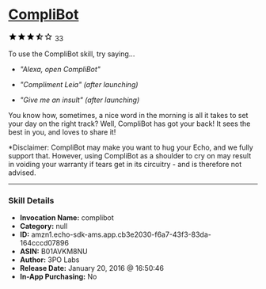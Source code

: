 # [CompliBot](http://alexa.amazon.com/#skills/amzn1.echo-sdk-ams.app.cb3e2030-f6a7-43f3-83da-164cccd07896)
![3.8 stars](../../images/ic_star_black_18dp_1x.png)![3.8 stars](../../images/ic_star_black_18dp_1x.png)![3.8 stars](../../images/ic_star_black_18dp_1x.png)![3.8 stars](../../images/ic_star_half_black_18dp_1x.png)![3.8 stars](../../images/ic_star_border_black_18dp_1x.png) 33

To use the CompliBot skill, try saying...

* *"Alexa, open CompliBot"*

* *"Compliment Leia" (after launching)*

* *"Give me an insult" (after launching)*

You know how, sometimes, a nice word in the morning is all it takes to set your day on the right track?  Well, CompliBot has got your back!  It sees the best in you, and loves to share it!  

*Disclaimer: CompliBot may make you want to hug your Echo, and we fully support that.  However, using CompliBot as a shoulder to cry on may result in voiding your warranty if tears get in its circuitry - and is therefore not advised.

***

### Skill Details

* **Invocation Name:** complibot
* **Category:** null
* **ID:** amzn1.echo-sdk-ams.app.cb3e2030-f6a7-43f3-83da-164cccd07896
* **ASIN:** B01AVKM8NU
* **Author:** 3PO Labs
* **Release Date:** January 20, 2016 @ 16:50:46
* **In-App Purchasing:** No
